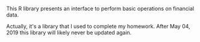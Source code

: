 This R library presents an interface to perform basic operations on financial
data.

Actually, it's a library that I used to complete my homework. After May 04,
2019 this library will likely never be updated again.

